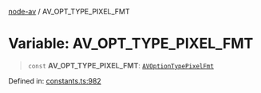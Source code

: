[node-av](../globals.md) / AV\_OPT\_TYPE\_PIXEL\_FMT

# Variable: AV\_OPT\_TYPE\_PIXEL\_FMT

> `const` **AV\_OPT\_TYPE\_PIXEL\_FMT**: [`AVOptionTypePixelFmt`](../type-aliases/AVOptionTypePixelFmt.md)

Defined in: [constants.ts:982](https://github.com/seydx/av/blob/f8631fc881b394300b1479f511d55cf1c370a87f/src/constants/constants.ts#L982)
